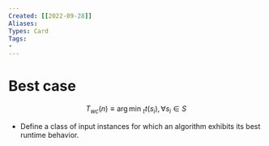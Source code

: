 ```yaml
---
Created: [[2022-09-28]]
Aliases: 
Types: Card
Tags: 
- 
---
```

# Best case
$$\DeclareMathOperator*{\argmin}{arg\,min\ }
T_{wc}(n)\equiv\argmin_t t(s_i),\forall s_i\in S$$
- Define a class of input instances for which an algorithm exhibits its best runtime behavior. 
